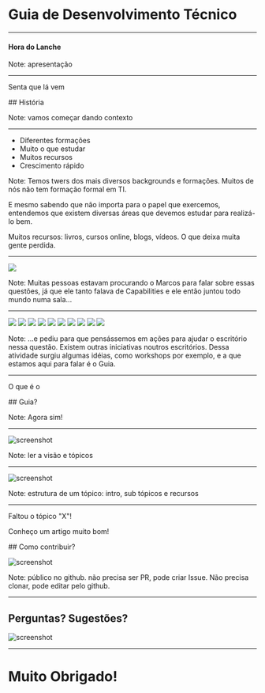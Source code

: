 # Guia de Desenvolvimento Técnico
<hr />
<h4 class="subtitle">Hora do Lanche</h4>

Note: apresentação

---

<p class="subtitle">Senta que lá vem</p>
## História

Note: vamos começar dando contexto

----

* Diferentes formações
* Muito o que estudar
* Muitos recursos
* Crescimento rápido

Note:
Temos twers dos mais diversos backgrounds e formações. Muitos de nós não
tem formação formal em TI.

E mesmo sabendo que não importa para o papel que exercemos, entendemos
que existem diversas áreas que devemos estudar para realizá-lo bem.

Muitos recursos: livros, cursos online, blogs, vídeos. O que deixa muita
gente perdida.

----

<img src="pictures/marcos.png" class="picture" /> 

Note:
Muitas pessoas estavam procurando o Marcos para falar sobre essas questões,
já que ele tanto falava de Capabilities e ele então juntou todo mundo numa
sala...

----

<img src="pictures/anike.jpeg" class="picture" /> 
<img src="pictures/bonat.jpeg" class="picture" /> 
<img src="pictures/carolina.png" class="picture" /> 
<img src="pictures/glauco.jpeg" class="picture" /> 
<img src="pictures/marcelo.jpeg" class="picture" /> 
<img src="pictures/marcos.png" class="picture" /> 
<img src="pictures/jean.jpeg" class="picture" /> 
<img src="pictures/jeff.jpeg" class="picture" /> 
<img src="pictures/roberto.jpeg" class="picture" /> 
<img src="pictures/rogerio.jpeg" class="picture" /> 

Note: ...e pediu para que pensássemos em ações para ajudar o escritório
nessa questão.
Existem outras iniciativas noutros escritórios.
Dessa atividade surgiu algumas idéias, como workshops por exemplo, e a
que estamos aqui para falar é o Guia.

---

<p class="subtitle">O que é o</p>
## Guia?

Note: Agora sim!

----

![screenshot](screenshots/guia1.png)

Note: ler a visão e tópicos

----

![screenshot](screenshots/guia2.png)

Note: estrutura de um tópico: intro, sub tópicos e recursos

---

<p class="subtitle">Faltou o tópico "X"!</p>
<p class="subtitle">Conheço um artigo muito bom!</p>
## Como contribuir?

![screenshot](screenshots/contribua.png)

Note: público no github. não precisa ser PR, pode criar Issue.
Não precisa clonar, pode editar pelo github.

---

## Perguntas? Sugestões?

![screenshot](screenshots/guia1.png)

---

# Muito Obrigado!
